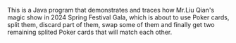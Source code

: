 This is a Java program that demonstrates and traces how Mr.Liu Qian's magic show in 2024 Spring Festival Gala, which is about to use Poker cards, split them, discard part of them, 
swap some of them and finally get two remaining splited Poker cards that will match each other.
